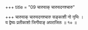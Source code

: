 +++
title = "09 चारुवाक् चारुवदनश्चारु"

+++
चारुवाक् चारुवदनश्चारु सङ्काशी नो नृभिः ।  
य द्वेष्यः प्रतीकाशो जिगीवाङ् अपराजितः ॥ १० ॥